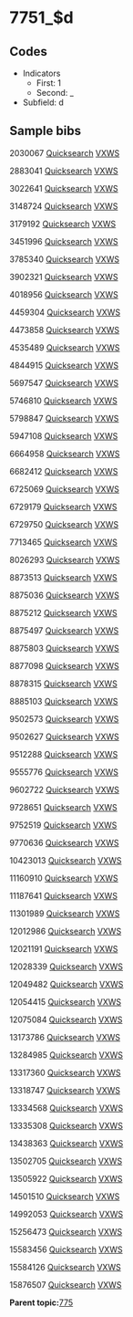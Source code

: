 # 7751\_$d

## Codes

-   Indicators
    -   First: 1
    -   Second: \_
-   Subfield: d

## Sample bibs

2030067 [Quicksearch](https://search.library.yale.edu/catalog/2030067) [VXWS](http://prodorbis.library.yale.edu:7014/vxws/GetHoldingsService?bibId=2030067)

2883041 [Quicksearch](https://search.library.yale.edu/catalog/2883041) [VXWS](http://prodorbis.library.yale.edu:7014/vxws/GetHoldingsService?bibId=2883041)

3022641 [Quicksearch](https://search.library.yale.edu/catalog/3022641) [VXWS](http://prodorbis.library.yale.edu:7014/vxws/GetHoldingsService?bibId=3022641)

3148724 [Quicksearch](https://search.library.yale.edu/catalog/3148724) [VXWS](http://prodorbis.library.yale.edu:7014/vxws/GetHoldingsService?bibId=3148724)

3179192 [Quicksearch](https://search.library.yale.edu/catalog/3179192) [VXWS](http://prodorbis.library.yale.edu:7014/vxws/GetHoldingsService?bibId=3179192)

3451996 [Quicksearch](https://search.library.yale.edu/catalog/3451996) [VXWS](http://prodorbis.library.yale.edu:7014/vxws/GetHoldingsService?bibId=3451996)

3785340 [Quicksearch](https://search.library.yale.edu/catalog/3785340) [VXWS](http://prodorbis.library.yale.edu:7014/vxws/GetHoldingsService?bibId=3785340)

3902321 [Quicksearch](https://search.library.yale.edu/catalog/3902321) [VXWS](http://prodorbis.library.yale.edu:7014/vxws/GetHoldingsService?bibId=3902321)

4018956 [Quicksearch](https://search.library.yale.edu/catalog/4018956) [VXWS](http://prodorbis.library.yale.edu:7014/vxws/GetHoldingsService?bibId=4018956)

4459304 [Quicksearch](https://search.library.yale.edu/catalog/4459304) [VXWS](http://prodorbis.library.yale.edu:7014/vxws/GetHoldingsService?bibId=4459304)

4473858 [Quicksearch](https://search.library.yale.edu/catalog/4473858) [VXWS](http://prodorbis.library.yale.edu:7014/vxws/GetHoldingsService?bibId=4473858)

4535489 [Quicksearch](https://search.library.yale.edu/catalog/4535489) [VXWS](http://prodorbis.library.yale.edu:7014/vxws/GetHoldingsService?bibId=4535489)

4844915 [Quicksearch](https://search.library.yale.edu/catalog/4844915) [VXWS](http://prodorbis.library.yale.edu:7014/vxws/GetHoldingsService?bibId=4844915)

5697547 [Quicksearch](https://search.library.yale.edu/catalog/5697547) [VXWS](http://prodorbis.library.yale.edu:7014/vxws/GetHoldingsService?bibId=5697547)

5746810 [Quicksearch](https://search.library.yale.edu/catalog/5746810) [VXWS](http://prodorbis.library.yale.edu:7014/vxws/GetHoldingsService?bibId=5746810)

5798847 [Quicksearch](https://search.library.yale.edu/catalog/5798847) [VXWS](http://prodorbis.library.yale.edu:7014/vxws/GetHoldingsService?bibId=5798847)

5947108 [Quicksearch](https://search.library.yale.edu/catalog/5947108) [VXWS](http://prodorbis.library.yale.edu:7014/vxws/GetHoldingsService?bibId=5947108)

6664958 [Quicksearch](https://search.library.yale.edu/catalog/6664958) [VXWS](http://prodorbis.library.yale.edu:7014/vxws/GetHoldingsService?bibId=6664958)

6682412 [Quicksearch](https://search.library.yale.edu/catalog/6682412) [VXWS](http://prodorbis.library.yale.edu:7014/vxws/GetHoldingsService?bibId=6682412)

6725069 [Quicksearch](https://search.library.yale.edu/catalog/6725069) [VXWS](http://prodorbis.library.yale.edu:7014/vxws/GetHoldingsService?bibId=6725069)

6729179 [Quicksearch](https://search.library.yale.edu/catalog/6729179) [VXWS](http://prodorbis.library.yale.edu:7014/vxws/GetHoldingsService?bibId=6729179)

6729750 [Quicksearch](https://search.library.yale.edu/catalog/6729750) [VXWS](http://prodorbis.library.yale.edu:7014/vxws/GetHoldingsService?bibId=6729750)

7713465 [Quicksearch](https://search.library.yale.edu/catalog/7713465) [VXWS](http://prodorbis.library.yale.edu:7014/vxws/GetHoldingsService?bibId=7713465)

8026293 [Quicksearch](https://search.library.yale.edu/catalog/8026293) [VXWS](http://prodorbis.library.yale.edu:7014/vxws/GetHoldingsService?bibId=8026293)

8873513 [Quicksearch](https://search.library.yale.edu/catalog/8873513) [VXWS](http://prodorbis.library.yale.edu:7014/vxws/GetHoldingsService?bibId=8873513)

8875036 [Quicksearch](https://search.library.yale.edu/catalog/8875036) [VXWS](http://prodorbis.library.yale.edu:7014/vxws/GetHoldingsService?bibId=8875036)

8875212 [Quicksearch](https://search.library.yale.edu/catalog/8875212) [VXWS](http://prodorbis.library.yale.edu:7014/vxws/GetHoldingsService?bibId=8875212)

8875497 [Quicksearch](https://search.library.yale.edu/catalog/8875497) [VXWS](http://prodorbis.library.yale.edu:7014/vxws/GetHoldingsService?bibId=8875497)

8875803 [Quicksearch](https://search.library.yale.edu/catalog/8875803) [VXWS](http://prodorbis.library.yale.edu:7014/vxws/GetHoldingsService?bibId=8875803)

8877098 [Quicksearch](https://search.library.yale.edu/catalog/8877098) [VXWS](http://prodorbis.library.yale.edu:7014/vxws/GetHoldingsService?bibId=8877098)

8878315 [Quicksearch](https://search.library.yale.edu/catalog/8878315) [VXWS](http://prodorbis.library.yale.edu:7014/vxws/GetHoldingsService?bibId=8878315)

8885103 [Quicksearch](https://search.library.yale.edu/catalog/8885103) [VXWS](http://prodorbis.library.yale.edu:7014/vxws/GetHoldingsService?bibId=8885103)

9502573 [Quicksearch](https://search.library.yale.edu/catalog/9502573) [VXWS](http://prodorbis.library.yale.edu:7014/vxws/GetHoldingsService?bibId=9502573)

9502627 [Quicksearch](https://search.library.yale.edu/catalog/9502627) [VXWS](http://prodorbis.library.yale.edu:7014/vxws/GetHoldingsService?bibId=9502627)

9512288 [Quicksearch](https://search.library.yale.edu/catalog/9512288) [VXWS](http://prodorbis.library.yale.edu:7014/vxws/GetHoldingsService?bibId=9512288)

9555776 [Quicksearch](https://search.library.yale.edu/catalog/9555776) [VXWS](http://prodorbis.library.yale.edu:7014/vxws/GetHoldingsService?bibId=9555776)

9602722 [Quicksearch](https://search.library.yale.edu/catalog/9602722) [VXWS](http://prodorbis.library.yale.edu:7014/vxws/GetHoldingsService?bibId=9602722)

9728651 [Quicksearch](https://search.library.yale.edu/catalog/9728651) [VXWS](http://prodorbis.library.yale.edu:7014/vxws/GetHoldingsService?bibId=9728651)

9752519 [Quicksearch](https://search.library.yale.edu/catalog/9752519) [VXWS](http://prodorbis.library.yale.edu:7014/vxws/GetHoldingsService?bibId=9752519)

9770636 [Quicksearch](https://search.library.yale.edu/catalog/9770636) [VXWS](http://prodorbis.library.yale.edu:7014/vxws/GetHoldingsService?bibId=9770636)

10423013 [Quicksearch](https://search.library.yale.edu/catalog/10423013) [VXWS](http://prodorbis.library.yale.edu:7014/vxws/GetHoldingsService?bibId=10423013)

11160910 [Quicksearch](https://search.library.yale.edu/catalog/11160910) [VXWS](http://prodorbis.library.yale.edu:7014/vxws/GetHoldingsService?bibId=11160910)

11187641 [Quicksearch](https://search.library.yale.edu/catalog/11187641) [VXWS](http://prodorbis.library.yale.edu:7014/vxws/GetHoldingsService?bibId=11187641)

11301989 [Quicksearch](https://search.library.yale.edu/catalog/11301989) [VXWS](http://prodorbis.library.yale.edu:7014/vxws/GetHoldingsService?bibId=11301989)

12012986 [Quicksearch](https://search.library.yale.edu/catalog/12012986) [VXWS](http://prodorbis.library.yale.edu:7014/vxws/GetHoldingsService?bibId=12012986)

12021191 [Quicksearch](https://search.library.yale.edu/catalog/12021191) [VXWS](http://prodorbis.library.yale.edu:7014/vxws/GetHoldingsService?bibId=12021191)

12028339 [Quicksearch](https://search.library.yale.edu/catalog/12028339) [VXWS](http://prodorbis.library.yale.edu:7014/vxws/GetHoldingsService?bibId=12028339)

12049482 [Quicksearch](https://search.library.yale.edu/catalog/12049482) [VXWS](http://prodorbis.library.yale.edu:7014/vxws/GetHoldingsService?bibId=12049482)

12054415 [Quicksearch](https://search.library.yale.edu/catalog/12054415) [VXWS](http://prodorbis.library.yale.edu:7014/vxws/GetHoldingsService?bibId=12054415)

12075084 [Quicksearch](https://search.library.yale.edu/catalog/12075084) [VXWS](http://prodorbis.library.yale.edu:7014/vxws/GetHoldingsService?bibId=12075084)

13173786 [Quicksearch](https://search.library.yale.edu/catalog/13173786) [VXWS](http://prodorbis.library.yale.edu:7014/vxws/GetHoldingsService?bibId=13173786)

13284985 [Quicksearch](https://search.library.yale.edu/catalog/13284985) [VXWS](http://prodorbis.library.yale.edu:7014/vxws/GetHoldingsService?bibId=13284985)

13317360 [Quicksearch](https://search.library.yale.edu/catalog/13317360) [VXWS](http://prodorbis.library.yale.edu:7014/vxws/GetHoldingsService?bibId=13317360)

13318747 [Quicksearch](https://search.library.yale.edu/catalog/13318747) [VXWS](http://prodorbis.library.yale.edu:7014/vxws/GetHoldingsService?bibId=13318747)

13334568 [Quicksearch](https://search.library.yale.edu/catalog/13334568) [VXWS](http://prodorbis.library.yale.edu:7014/vxws/GetHoldingsService?bibId=13334568)

13335308 [Quicksearch](https://search.library.yale.edu/catalog/13335308) [VXWS](http://prodorbis.library.yale.edu:7014/vxws/GetHoldingsService?bibId=13335308)

13438363 [Quicksearch](https://search.library.yale.edu/catalog/13438363) [VXWS](http://prodorbis.library.yale.edu:7014/vxws/GetHoldingsService?bibId=13438363)

13502705 [Quicksearch](https://search.library.yale.edu/catalog/13502705) [VXWS](http://prodorbis.library.yale.edu:7014/vxws/GetHoldingsService?bibId=13502705)

13505922 [Quicksearch](https://search.library.yale.edu/catalog/13505922) [VXWS](http://prodorbis.library.yale.edu:7014/vxws/GetHoldingsService?bibId=13505922)

14501510 [Quicksearch](https://search.library.yale.edu/catalog/14501510) [VXWS](http://prodorbis.library.yale.edu:7014/vxws/GetHoldingsService?bibId=14501510)

14992053 [Quicksearch](https://search.library.yale.edu/catalog/14992053) [VXWS](http://prodorbis.library.yale.edu:7014/vxws/GetHoldingsService?bibId=14992053)

15256473 [Quicksearch](https://search.library.yale.edu/catalog/15256473) [VXWS](http://prodorbis.library.yale.edu:7014/vxws/GetHoldingsService?bibId=15256473)

15583456 [Quicksearch](https://search.library.yale.edu/catalog/15583456) [VXWS](http://prodorbis.library.yale.edu:7014/vxws/GetHoldingsService?bibId=15583456)

15584126 [Quicksearch](https://search.library.yale.edu/catalog/15584126) [VXWS](http://prodorbis.library.yale.edu:7014/vxws/GetHoldingsService?bibId=15584126)

15876507 [Quicksearch](https://search.library.yale.edu/catalog/15876507) [VXWS](http://prodorbis.library.yale.edu:7014/vxws/GetHoldingsService?bibId=15876507)

**Parent topic:**[775](../../tags/775/775.md)

